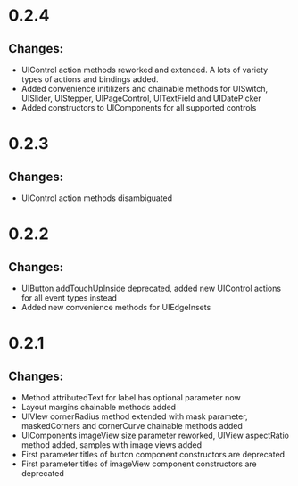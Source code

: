 # 0.2.4

## Changes:

* UIControl action methods reworked and extended. A lots of variety types of actions and bindings added.
* Added convenience initilizers and chainable methods for UISwitch, UISlider, UIStepper, UIPageControl, UITextField and UIDatePicker
* Added constructors to UIComponents for all supported controls

# 0.2.3

## Changes:

* UIControl action methods disambiguated

# 0.2.2

## Changes:

* UIButton addTouchUpInside deprecated, added new UIControl actions for all event types instead
* Added new convenience methods for UIEdgeInsets

# 0.2.1

## Changes:

* Method attributedText for label has optional parameter now
* Layout margins chainable methods added
* UIVIew cornerRadius method extended with mask parameter, maskedCorners and cornerCurve chainable methods added
* UIComponents imageView size parameter reworked, UIView aspectRatio method added, samples with image views added
* First parameter titles of button component constructors are deprecated
* First parameter titles of imageView component constructors are deprecated
